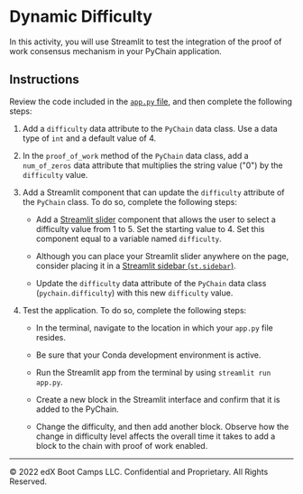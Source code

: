 # Dynamic Difficulty

In this activity, you will use Streamlit to test the integration of the proof of work consensus mechanism in your PyChain application.

## Instructions

Review the code included in the [`app.py` file](Unsolved/app.py), and then complete the following steps:

1. Add a `difficulty` data attribute to the `PyChain` data class. Use a data type of `int` and a default value of 4.

2. In the `proof_of_work` method of the `PyChain` data class, add a `num_of_zeros` data attribute that multiplies the string value ("0") by the `difficulty` value.

3. Add a Streamlit component that can update the `difficulty` attribute of the `PyChain` class. To do so, complete the following steps:

    * Add a [Streamlit slider](https://docs.streamlit.io/en/stable/api.html?highlight=slider#streamlit.slider) component that allows the user to select a difficulty value from 1 to 5. Set the starting value to 4. Set this component equal to a variable named `difficulty`.

    * Although you can place your Streamlit slider anywhere on the page, consider placing it in a [Streamlit sidebar (`st.sidebar`)](https://docs.streamlit.io/en/stable/api.html?highlight=sidebar#add-widgets-to-sidebar).

    * Update the `difficulty` data attribute of the `PyChain` data class (`pychain.difficulty`) with this new `difficulty` value.

4. Test the application. To do so, complete the following steps:

    * In the terminal, navigate to the location in which your `app.py` file resides.

    * Be sure that your Conda development environment is active.

    * Run the Streamlit app from the terminal by using `streamlit run app.py`.

    * Create a new block in the Streamlit interface and confirm that it is added to the PyChain.

    * Change the difficulty, and then add another block. Observe how the change in difficulty level affects the overall time it takes to add a block to the chain with proof of work enabled.

---
© 2022 edX Boot Camps LLC. Confidential and Proprietary. All Rights Reserved.

